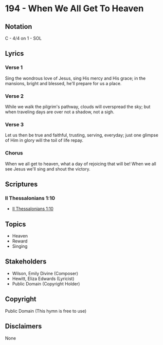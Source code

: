 # 194 - When We All Get To Heaven

## Notation

C - 4/4 on 1 - SOL

## Lyrics

### Verse 1

Sing the wondrous love of Jesus, sing His mercy and His grace; in the mansions, bright and blessed, he'll prepare for us a place.

### Verse 2

While we walk the pilgrim's pathway, clouds will overspread the sky; but when traveling days are over not a shadow, not a sigh.

### Verse 3

Let us then be true and faithful, trusting, serving, everyday; just one glimpse of Him in glory will the toil of life repay.

### Chorus

When we all get to heaven, what a day of rejoicing that will be! When we all see Jesus we'll sing and shout the victory.


## Scriptures

### II Thessalonians 1:10

- [II Thessalonians 1:10](https://www.biblegateway.com/passage/?search=II%20Thessalonians%201%3A10)


## Topics

- Heaven
- Reward
- Singing

## Stakeholders

- Wilson, Emily Divine (Composer)
- Hewitt, Eliza Edwards (Lyricist)
- Public Domain (Copyright Holder)

## Copyright

Public Domain
(This hymn is free to use)

## Disclaimers

None

